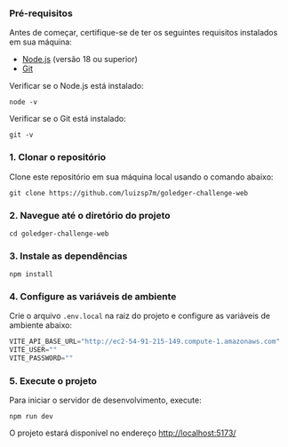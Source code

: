 ### Pré-requisitos

Antes de começar, certifique-se de ter os seguintes requisitos instalados em sua máquina:

- [Node.js](https://nodejs.org/) (versão 18 ou superior)
- [Git](https://git-scm.com/)

Verificar se o Node.js está instalado:

```
node -v
```

Verificar se o Git está instalado:

```
git -v
```

### 1. Clonar o repositório

Clone este repositório em sua máquina local usando o comando abaixo:

```
git clone https://github.com/luizsp7m/goledger-challenge-web
```

### 2. Navegue até o diretório do projeto

```
cd goledger-challenge-web
```

### 3. Instale as dependências

```
npm install
```

### 4. Configure as variáveis de ambiente

Crie o arquivo `.env.local` na raiz do projeto e configure as variáveis de ambiente abaixo: <br />

```js
VITE_API_BASE_URL="http://ec2-54-91-215-149.compute-1.amazonaws.com"
VITE_USER=""
VITE_PASSWORD=""
```

### 5. Execute o projeto

Para iniciar o servidor de desenvolvimento, execute:

``` 
npm run dev
```

O projeto estará disponível no endereço <a href="http://localhost:5173/" target="_blank">http://localhost:5173/</a>
